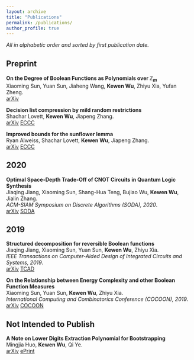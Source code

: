 ```yaml
---
layout: archive
title: "Publications"
permalink: /publications/
author_profile: true
---
```

*All in alphabetic order and sorted by first publication date.*

## Preprint

<b>On the Degree of Boolean Functions as Polynomials over $\mathbb Z_m$</b><br>
Xiaoming Sun, Yuan Sun, Jiaheng Wang, <b>Kewen Wu</b>, Zhiyu Xia, Yufan Zheng.<br>
[arXiv](https://arxiv.org/abs/1910.12458)

<b>Decision list compression by mild random restrictions</b><br>
Shachar Lovett, <b>Kewen Wu</b>, Jiapeng Zhang.<br>
[arXiv](https://arxiv.org/abs/1909.10658) [ECCC](https://eccc.weizmann.ac.il/report/2019/137/)

<b>Improved bounds for the sunflower lemma</b><br>
Ryan Alweiss, Shachar Lovett, <b>Kewen Wu</b>, Jiapeng Zhang.<br>
[arXiv](https://arxiv.org/abs/1908.08483) [ECCC](https://eccc.weizmann.ac.il/report/2019/110/)

## 2020

<b>Optimal Space-Depth Trade-Off of CNOT Circuits in Quantum Logic Synthesis</b><br>
Jiaqing Jiang, Xiaoming Sun, Shang-Hua Teng, Bujiao Wu, <b>Kewen Wu</b>, Jialin Zhang.<br>
<i>ACM-SIAM Symposium on Discrete Algorithms (SODA), 2020</i>.<br>
[arXiv](https://arxiv.org/abs/1907.05087) [SODA](https://epubs.siam.org/doi/abs/10.1137/1.9781611975994.13)

## 2019

<b>Structured decomposition for reversible Boolean functions</b><br>
Jiaqing Jiang, Xiaoming Sun, Yuan Sun, <b>Kewen Wu</b>, Zhiyu Xia.<br>
<i>IEEE Transactions on Computer-Aided Design of Integrated Circuits and Systems, 2019</i>.<br>
[arXiv](https://arxiv.org/abs/1810.04279) [TCAD](https://ieeexplore.ieee.org/document/8764360)

<b>On the Relationship between Energy Complexity and other Boolean Function Measures</b><br>
Xiaoming Sun, Yuan Sun, <b>Kewen Wu</b>, Zhiyu Xia.<br>
<i>International Computing and Combinatorics Conference (COCOON), 2019</i>.<br>
[arXiv](https://arxiv.org/abs/1810.03811) [COCOON](https://link.springer.com/chapter/10.1007%2F978-3-030-26176-4_43)

## Not Intended to Publish

<b>A Note on Lower Digits Extraction Polynomial for Bootstrapping</b><br>
Mingjia Huo, <b>Kewen Wu</b>, Qi Ye.<br>
[arXiv](https://arxiv.org/abs/1906.02867) [ePrint](https://eprint.iacr.org/2019/677)
